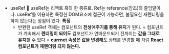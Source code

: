 - useRef 🍠
  useRef는 리액트 훅의 한 종류로, Ref는 reference(참조)의 줄임말이다.
  useRef를 이용하면 특정한 DOM요소에 접근이 가능하면, 불필요한 재렌더링을 하지 않는다는 장점이 있다.
  **특징**
  - 반환된 useRef 객체는 컴포넌트의 **전생애주기를 통해 유지**가 된다.
    = 컴포넌트가 계속해서 **렌더링이 되어도** 컴포넌트가 언마운드되기 전까지는 **값을 그대로 유지**할 수 있다
    = **currnet 속성은 값을 변경해도** 상태를 변경할 때 처럼 **React 컴포넌트가 재렌더링 되지 않는다.**
